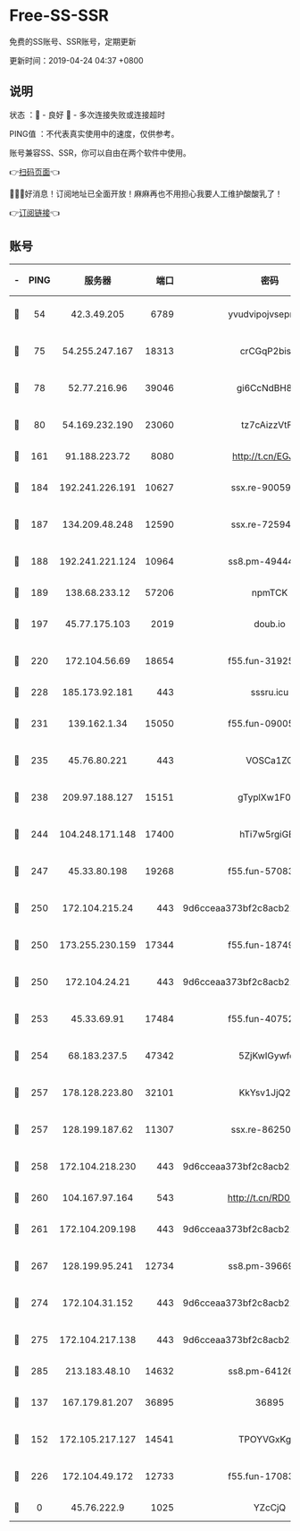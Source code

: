 # Free-SS-SSR

免费的SS账号、SSR账号，定期更新

更新时间：2019-04-24 04:37 +0800

## 说明

状态     ：🙂 - 良好 🙁 - 多次连接失败或连接超时

PING值   ：不代表真实使用中的速度，仅供参考。

账号兼容SS、SSR，你可以自由在两个软件中使用。

👉[扫码页面](https://liesauer.github.io/Free-SS-SSR/)👈

🎉🎉🎉好消息！订阅地址已全面开放！麻麻再也不用担心我要人工维护酸酸乳了！

👉[订阅链接](https://www.liesauer.net/yogurt/subscribe?ACCESS_TOKEN=DAYxR3mMaZAsaqUb)👈

## 账号

|-|PING|服务器|端口|密码|加密方式|区域|
|:----:|:----:|:-----:|-----:|:----:|:----:|:----:|
|🙂|54|42.3.49.205|6789|yvudvipojvseprugib|aes-256-cfb|HK|
|🙂|75|54.255.247.167|18313|crCGqP2bisRI|aes-256-cfb|SG|
|🙂|78|52.77.216.96|39046|gi6CcNdBH8kZ|aes-256-cfb|SG|
|🙂|80|54.169.232.190|23060|tz7cAizzVtFS|aes-256-cfb|SG|
|🙂|161|91.188.223.72|8080|http://t.cn/EGJIyrl|rc4-md5|RU|
|🙂|184|192.241.226.191|10627|ssx.re-90059396|aes-256-cfb|US|
|🙂|187|134.209.48.248|12590|ssx.re-72594146|aes-256-cfb|US|
|🙂|188|192.241.221.124|10964|ss8.pm-49444902|aes-256-cfb|US|
|🙂|189|138.68.233.12|57206|npmTCK|rc4-md5|US|
|🙂|197|45.77.175.103|2019|doub.io|aes-128-ctr|SG|
|🙂|220|172.104.56.69|18654|f55.fun-31925576|aes-256-cfb|SG|
|🙂|228|185.173.92.181|443|sssru.icu|rc4-md5|RU|
|🙂|231|139.162.1.34|15050|f55.fun-09005497|aes-256-cfb|SG|
|🙂|235|45.76.80.221|443|VOSCa1ZG|aes-256-cfb|DE|
|🙂|238|209.97.188.127|15151|gTyplXw1F0vR|aes-256-cfb|GB|
|🙂|244|104.248.171.148|17400|hTi7w5rgiGBb|aes-256-cfb|GB|
|🙂|247|45.33.80.198|19268|f55.fun-57083371|aes-256-cfb|US|
|🙂|250|172.104.215.24|443|9d6cceaa373bf2c8acb22e60b6a58be6|aes-256-cfb|US|
|🙂|250|173.255.230.159|17344|f55.fun-18749119|aes-256-cfb|US|
|🙂|250|172.104.24.21|443|9d6cceaa373bf2c8acb22e60b6a58be6|aes-256-cfb|US|
|🙂|253|45.33.69.91|17484|f55.fun-40752674|aes-256-cfb|US|
|🙂|254|68.183.237.5|47342|5ZjKwIGywfq9|aes-256-cfb|SG|
|🙂|257|178.128.223.80|32101|KkYsv1JjQ2tH|aes-256-cfb|SG|
|🙂|257|128.199.187.62|11307|ssx.re-86250492|aes-256-cfb|SG|
|🙂|258|172.104.218.230|443|9d6cceaa373bf2c8acb22e60b6a58be6|aes-256-cfb|US|
|🙂|260|104.167.97.164|543|http://t.cn/RD0D7sx|rc4-md5|CA|
|🙂|261|172.104.209.198|443|9d6cceaa373bf2c8acb22e60b6a58be6|aes-256-cfb|US|
|🙂|267|128.199.95.241|12734|ss8.pm-39669499|aes-256-cfb|SG|
|🙂|274|172.104.31.152|443|9d6cceaa373bf2c8acb22e60b6a58be6|aes-256-cfb|US|
|🙂|275|172.104.217.138|443|9d6cceaa373bf2c8acb22e60b6a58be6|aes-256-cfb|US|
|🙂|285|213.183.48.10|14632|ss8.pm-64126752|rc4-md5|RU|
|🙂|137|167.179.81.207|36895|36895|aes-256-cfb|JP|
|🙂|152|172.105.217.127|14541|TPOYVGxKglpi|aes-256-cfb|JP|
|🙂|226|172.104.49.172|12733|f55.fun-17083510|aes-256-cfb|SG|
|🙁|0|45.76.222.9|1025|YZcCjQ|rc4-md5|JP|
